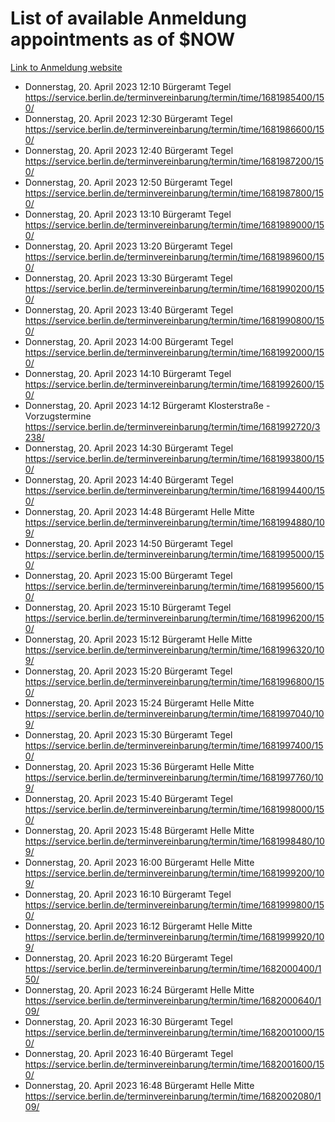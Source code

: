 # List of available Anmeldung appointments as of $NOW
[Link to Anmeldung website](https://service.berlin.de/terminvereinbarung/termin/tag.php?termin=1&anliegen[]=120686&dienstleisterlist=122210,122217,327316,122219,327312,122227,327314,122231,327346,122243,327348,122254,122252,329742,122260,329745,122262,329748,122271,327278,122273,327274,122277,327276,330436,122280,327294,122282,327290,122284,327292,122291,327270,122285,327266,122286,327264,122296,327268,150230,329760,122297,327286,122294,327284,122312,329763,122314,329775,122304,327330,122311,327334,122309,327332,317869,122281,327352,122279,329772,122283,122276,327324,122274,327326,122267,329766,122246,327318,122251,327320,122257,327322,122208,327298,122226,327300&herkunft=http%3A%2F%2Fservice.berlin.de%2Fdienstleistung%2F120686%2F)
- Donnerstag, 20. April 2023 12:10 Bürgeramt Tegel https://service.berlin.de/terminvereinbarung/termin/time/1681985400/150/
- Donnerstag, 20. April 2023 12:30 Bürgeramt Tegel https://service.berlin.de/terminvereinbarung/termin/time/1681986600/150/
- Donnerstag, 20. April 2023 12:40 Bürgeramt Tegel https://service.berlin.de/terminvereinbarung/termin/time/1681987200/150/
- Donnerstag, 20. April 2023 12:50 Bürgeramt Tegel https://service.berlin.de/terminvereinbarung/termin/time/1681987800/150/
- Donnerstag, 20. April 2023 13:10 Bürgeramt Tegel https://service.berlin.de/terminvereinbarung/termin/time/1681989000/150/
- Donnerstag, 20. April 2023 13:20 Bürgeramt Tegel https://service.berlin.de/terminvereinbarung/termin/time/1681989600/150/
- Donnerstag, 20. April 2023 13:30 Bürgeramt Tegel https://service.berlin.de/terminvereinbarung/termin/time/1681990200/150/
- Donnerstag, 20. April 2023 13:40 Bürgeramt Tegel https://service.berlin.de/terminvereinbarung/termin/time/1681990800/150/
- Donnerstag, 20. April 2023 14:00 Bürgeramt Tegel https://service.berlin.de/terminvereinbarung/termin/time/1681992000/150/
- Donnerstag, 20. April 2023 14:10 Bürgeramt Tegel https://service.berlin.de/terminvereinbarung/termin/time/1681992600/150/
- Donnerstag, 20. April 2023 14:12 Bürgeramt Klosterstraße - Vorzugstermine https://service.berlin.de/terminvereinbarung/termin/time/1681992720/3238/
- Donnerstag, 20. April 2023 14:30 Bürgeramt Tegel https://service.berlin.de/terminvereinbarung/termin/time/1681993800/150/
- Donnerstag, 20. April 2023 14:40 Bürgeramt Tegel https://service.berlin.de/terminvereinbarung/termin/time/1681994400/150/
- Donnerstag, 20. April 2023 14:48 Bürgeramt Helle Mitte https://service.berlin.de/terminvereinbarung/termin/time/1681994880/109/
- Donnerstag, 20. April 2023 14:50 Bürgeramt Tegel https://service.berlin.de/terminvereinbarung/termin/time/1681995000/150/
- Donnerstag, 20. April 2023 15:00 Bürgeramt Tegel https://service.berlin.de/terminvereinbarung/termin/time/1681995600/150/
- Donnerstag, 20. April 2023 15:10 Bürgeramt Tegel https://service.berlin.de/terminvereinbarung/termin/time/1681996200/150/
- Donnerstag, 20. April 2023 15:12 Bürgeramt Helle Mitte https://service.berlin.de/terminvereinbarung/termin/time/1681996320/109/
- Donnerstag, 20. April 2023 15:20 Bürgeramt Tegel https://service.berlin.de/terminvereinbarung/termin/time/1681996800/150/
- Donnerstag, 20. April 2023 15:24 Bürgeramt Helle Mitte https://service.berlin.de/terminvereinbarung/termin/time/1681997040/109/
- Donnerstag, 20. April 2023 15:30 Bürgeramt Tegel https://service.berlin.de/terminvereinbarung/termin/time/1681997400/150/
- Donnerstag, 20. April 2023 15:36 Bürgeramt Helle Mitte https://service.berlin.de/terminvereinbarung/termin/time/1681997760/109/
- Donnerstag, 20. April 2023 15:40 Bürgeramt Tegel https://service.berlin.de/terminvereinbarung/termin/time/1681998000/150/
- Donnerstag, 20. April 2023 15:48 Bürgeramt Helle Mitte https://service.berlin.de/terminvereinbarung/termin/time/1681998480/109/
- Donnerstag, 20. April 2023 16:00 Bürgeramt Helle Mitte https://service.berlin.de/terminvereinbarung/termin/time/1681999200/109/
- Donnerstag, 20. April 2023 16:10 Bürgeramt Tegel https://service.berlin.de/terminvereinbarung/termin/time/1681999800/150/
- Donnerstag, 20. April 2023 16:12 Bürgeramt Helle Mitte https://service.berlin.de/terminvereinbarung/termin/time/1681999920/109/
- Donnerstag, 20. April 2023 16:20 Bürgeramt Tegel https://service.berlin.de/terminvereinbarung/termin/time/1682000400/150/
- Donnerstag, 20. April 2023 16:24 Bürgeramt Helle Mitte https://service.berlin.de/terminvereinbarung/termin/time/1682000640/109/
- Donnerstag, 20. April 2023 16:30 Bürgeramt Tegel https://service.berlin.de/terminvereinbarung/termin/time/1682001000/150/
- Donnerstag, 20. April 2023 16:40 Bürgeramt Tegel https://service.berlin.de/terminvereinbarung/termin/time/1682001600/150/
- Donnerstag, 20. April 2023 16:48 Bürgeramt Helle Mitte https://service.berlin.de/terminvereinbarung/termin/time/1682002080/109/
